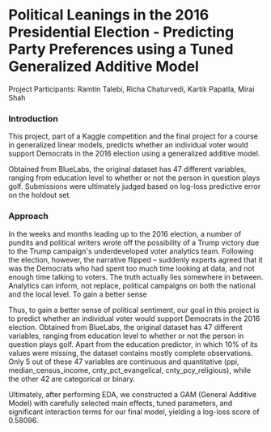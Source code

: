 # Political Leanings in the 2016 Presidential Election - Predicting Party Preferences using a Tuned Generalized Additive Model

Project Participants: Ramtin Talebi, Richa Chaturvedi, Kartik Papatla, Mirai Shah

### Introduction

This project, part of a Kaggle competition and the final project for a course in generalized linear models, predicts whether an individual voter would support Democrats in the 2016 election using a generalized additive model.

Obtained from BlueLabs, the original dataset has 47 different variables, ranging from education level to whether or not the person in question plays golf. Submissions were ultimately judged based on log-loss predictive error on the holdout set.

### Approach

In the weeks and months leading up to the 2016 election, a number of pundits and political writers wrote
off the possibility of a Trump victory due to the Trump campaign's underdeveloped voter analytics team.
Following the election, however, the narrative flipped – suddenly experts agreed that it was the
Democrats who had spent too much time looking at data, and not enough time talking to voters. The truth
actually lies somewhere in between. Analytics can inform, not replace, political campaigns on both the
national and the local level. To gain a better sense

Thus, to gain a better sense of political sentiment, our goal in this project is to predict whether an
individual voter would support Democrats in the 2016 election. Obtained from BlueLabs, the original
dataset has 47 different variables, ranging from education level to whether or not the person in question
plays golf. Apart from the education predictor, in which 10% of its values were missing, the dataset
contains mostly complete observations. Only 5 out of these 47 variables are continuous and quantitative
(ppi, median_census_income, cnty_pct_evangelical, cnty_pcy_religious), while the other 42 are
categorical or binary. 

Ultimately, after performing EDA, we constructed a GAM (General Additive Model) with carefully selected main effects, tuned parameters, and significant interaction terms for our final model, yielding a log-loss score of 0.58096.
